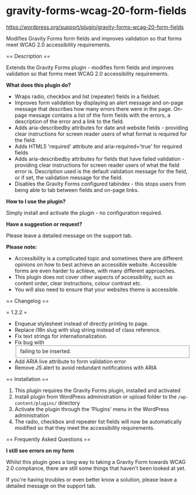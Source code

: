 # gravity-forms-wcag-20-form-fields
https://wordpress.org/support/plugin/gravity-forms-wcag-20-form-fields

Modifies Gravity Forms form fields and improves validation so that forms meet WCAG 2.0 accessibility requirements.

== Description ==

Extends the Gravity Forms plugin - modifies form fields and improves validation so that forms meet WCAG 2.0 accessibility requirements.

**What does this plugin do?**

* Wraps radio, checkbox and list (repeater) fields in a fieldset.
* Improves form validation by displaying an alert message and on-page message that describes how many errors there were in the page. On-page message contains a list of the form fields with the errors, a description of the error and a link to the field.
* Adds aria-describedby attributes for date and website fields - providing clear instructions for screen reader users of what format is required for the field.
* Adds HTML5 'required' attribute and aria-required='true' for required fields
* Adds aria-describedby attributes for fields that have failed validation - providing clear instructions for screen reader users of what the field error is. Description used is the default validation message for the field, or if set, the validation message for the field.
* Disables the Gravity Forms configured tabindex - this stops users from being able to tab between fields and on-page links.

**How to I use the plugin?**

Simply install and activate the plugin - no configuration required.

**Have a suggestion or request?**

Please leave a detailed message on the support tab. 

**Please note:**

* Accessibility is a complicated topic and sometimes there are different opinions on how to best achieve an accessible website. Accessible forms are even harder to achieve, with many different approaches. 
* This plugin does not cover other aspects of accessibility, such as content order, clear instructions, colour contrast etc.
* You will also need to ensure that your websites theme is accessible. 

== Changelog ==

= 1.2.2 =

* Enqueue stylesheet instead of directly printing to page.
* Replace i18n slug with slug string instead of class reference.
* Fix text strings for internationalization.
* Fix bug with <fieldset> failing to be inserted.
* Add ARIA live attribute to form validation error
* Remove JS alert to avoid redundant notifications with ARIA

== Installation ==

1. This plugin requires the Gravity Forms plugin, installed and activated
2. Install plugin from WordPress administration or upload folder to the `/wp-content/plugins/` directory
3. Activate the plugin through the 'Plugins' menu in the WordPress administration
4. The radio, checkbox and repeater list fields will now be automatically modified so that they meet the accessibility requirements.

== Frequently Asked Questions ==

**I still see errors on my form**

Whilst this plugin goes a long way to taking a Gravity Form towards WCAG 2.0 compliance, there are still some things that haven't been looked at yet.

If you're having troubles or even better know a solution, please leave a detailed message on the support tab.
